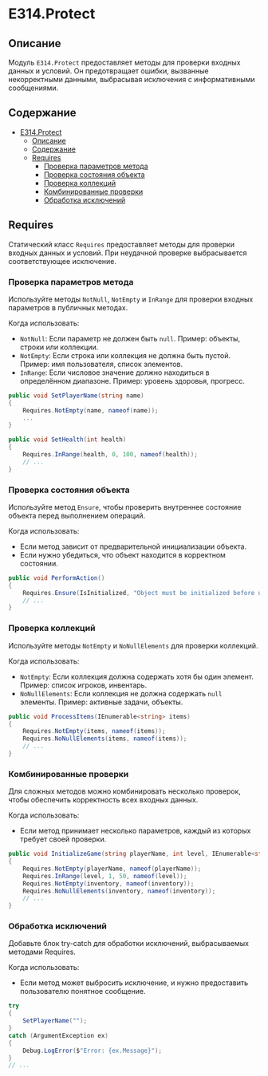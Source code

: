 # E314.Protect

## Описание

Модуль `E314.Protect` предоставляет методы для проверки входных данных и условий.
Он предотвращает ошибки, вызванные некорректными данными, выбрасывая исключения с информативными сообщениями.

## Содержание

- [E314.Protect](#e314protect)
  - [Описание](#описание)
  - [Содержание](#содержание)
  - [Requires](#requires)
    - [Проверка параметров метода](#проверка-параметров-метода)
    - [Проверка состояния объекта](#проверка-состояния-объекта)
    - [Проверка коллекций](#проверка-коллекций)
    - [Комбинированные проверки](#комбинированные-проверки)
    - [Обработка исключений](#обработка-исключений)

## Requires

Статический класс `Requires` предоставляет методы для проверки входных данных и условий. При неудачной проверке выбрасывается соответствующее исключение.

### Проверка параметров метода

Используйте методы `NotNull`, `NotEmpty` и `InRange` для проверки входных параметров в публичных методах.

Когда использовать:

- `NotNull`: Если параметр не должен быть `null`. Пример: объекты, строки или коллекции.
- `NotEmpty`: Если строка или коллекция не должна быть пустой. Пример: имя пользователя, список элементов.
- `InRange`: Если числовое значение должно находиться в определённом диапазоне. Пример: уровень здоровья, прогресс.

```csharp
public void SetPlayerName(string name)
{
    Requires.NotEmpty(name, nameof(name));
    ...
}

public void SetHealth(int health)
{
    Requires.InRange(health, 0, 100, nameof(health));
    // ...
}
```

### Проверка состояния объекта

Используйте метод `Ensure`, чтобы проверить внутреннее состояние объекта перед выполнением операций.

Когда использовать:

- Если метод зависит от предварительной инициализации объекта.
- Если нужно убедиться, что объект находится в корректном состоянии.

```csharp
public void PerformAction()
{
    Requires.Ensure(IsInitialized, "Object must be initialized before use.");
    // ...
}
```

### Проверка коллекций

Используйте методы `NotEmpty` и `NoNullElements` для проверки коллекций.

Когда использовать:

- `NotEmpty`: Если коллекция должна содержать хотя бы один элемент. Пример: список игроков, инвентарь.
- `NoNullElements`: Если коллекция не должна содержать `null` элементы. Пример: активные задачи, объекты.

```csharp
public void ProcessItems(IEnumerable<string> items)
{
    Requires.NotEmpty(items, nameof(items));
    Requires.NoNullElements(items, nameof(items)); 
    // ...
}
```

### Комбинированные проверки

Для сложных методов можно комбинировать несколько проверок, чтобы обеспечить корректность всех входных данных.

Когда использовать:

- Если метод принимает несколько параметров, каждый из которых требует своей проверки.

```csharp
public void InitializeGame(string playerName, int level, IEnumerable<string> inventory)
{
    Requires.NotEmpty(playerName, nameof(playerName));
    Requires.InRange(level, 1, 50, nameof(level));
    Requires.NotEmpty(inventory, nameof(inventory));
    Requires.NoNullElements(inventory, nameof(inventory));
    // ...
}
```

### Обработка исключений

Добавьте блок try-catch для обработки исключений, выбрасываемых методами Requires.

Когда использовать:

- Если метод может выбросить исключение, и нужно предоставить пользователю понятное сообщение.

```csharp
try
{
    SetPlayerName("");
}
catch (ArgumentException ex)
{
    Debug.LogError($"Error: {ex.Message}");
}
// ...
```
